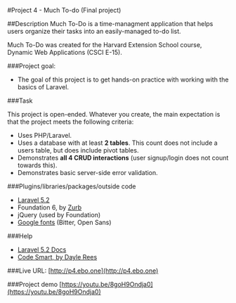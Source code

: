#Project 4 - Much To-do (Final project)


##Description
Much To-Do is a time-managment application that helps users organize their tasks into an easily-managed to-do list.

Much To-Do was created for the Harvard Extension School course, Dynamic Web Applications (CSCI E-15).

###Project goal:

+ The goal of this project is to get hands-on practice with working with the basics of Laravel.

###Task

This project is open-ended. Whatever you create, the main expectation is that the project meets the following criteria:

+ Uses PHP/Laravel.
+ Uses a database with at least **2 tables**. This count does not include a users table, but does include pivot tables.
+ Demonstrates **all 4 CRUD interactions** (user signup/login does not count towards this).
+ Demonstrates basic server-side error validation.

###Plugins/libraries/packages/outside code
+ [Laravel 5.2](http://laravel.com)
+ Foundation 6, by [Zurb](http://foundation.zurb.com)
+ jQuery (used by Foundation)
+ [Google fonts](http://google.com/fonts) (Bitter, Open Sans)

###Help

+ [Laravel 5.2 Docs](https://laravel.com/docs/5.2)
+ [Code Smart, by Dayle Rees](http://daylerees.com/codesmart)

###Live URL:
[http://p4.ebo.one](http://p4.ebo.one)


###Project demo
[https://youtu.be/8goH9Ondja0](https://youtu.be/8goH9Ondja0)
